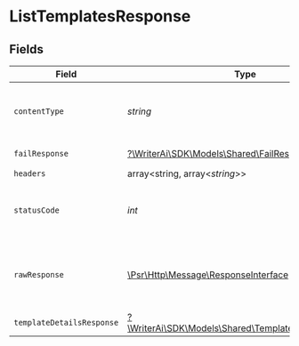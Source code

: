 # ListTemplatesResponse


## Fields

| Field                                                                                                        | Type                                                                                                         | Required                                                                                                     | Description                                                                                                  |
| ------------------------------------------------------------------------------------------------------------ | ------------------------------------------------------------------------------------------------------------ | ------------------------------------------------------------------------------------------------------------ | ------------------------------------------------------------------------------------------------------------ |
| `contentType`                                                                                                | *string*                                                                                                     | :heavy_check_mark:                                                                                           | HTTP response content type for this operation                                                                |
| `failResponse`                                                                                               | [?\WriterAi\SDK\Models\Shared\FailResponse](../../models/shared/FailResponse.md)                             | :heavy_minus_sign:                                                                                           | Bad Request                                                                                                  |
| `headers`                                                                                                    | array<string, array<*string*>>                                                                               | :heavy_minus_sign:                                                                                           | N/A                                                                                                          |
| `statusCode`                                                                                                 | *int*                                                                                                        | :heavy_check_mark:                                                                                           | HTTP response status code for this operation                                                                 |
| `rawResponse`                                                                                                | [\Psr\Http\Message\ResponseInterface](https://www.php-fig.org/psr/psr-7/#33-psrhttpmessageresponseinterface) | :heavy_minus_sign:                                                                                           | Raw HTTP response; suitable for custom response parsing                                                      |
| `templateDetailsResponse`                                                                                    | [?\WriterAi\SDK\Models\Shared\TemplateDetailsResponse](../../models/shared/TemplateDetailsResponse.md)       | :heavy_minus_sign:                                                                                           | N/A                                                                                                          |